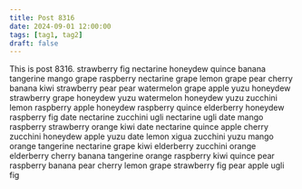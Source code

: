 ```yaml
---
title: Post 8316
date: 2024-09-01 12:00:00
tags: [tag1, tag2]
draft: false
---
```

This is post 8316.
strawberry
fig
nectarine
honeydew
quince
banana
tangerine
mango
grape
raspberry
nectarine
grape
lemon
grape
pear
cherry
banana
kiwi
strawberry
pear
pear
watermelon
grape
apple
yuzu
honeydew
strawberry
grape
honeydew
yuzu
watermelon
honeydew
yuzu
zucchini
lemon
raspberry
apple
honeydew
raspberry
quince
elderberry
honeydew
raspberry
fig
date
nectarine
zucchini
ugli
nectarine
ugli
date
mango
raspberry
strawberry
orange
kiwi
date
nectarine
quince
apple
cherry
zucchini
honeydew
apple
yuzu
date
lemon
xigua
zucchini
yuzu
mango
orange
tangerine
nectarine
grape
kiwi
elderberry
zucchini
orange
elderberry
cherry
banana
tangerine
orange
raspberry
kiwi
quince
pear
raspberry
banana
pear
cherry
lemon
grape
strawberry
fig
pear
apple
ugli
fig
